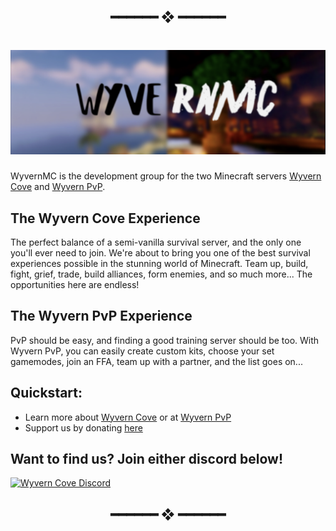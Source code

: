 <h2 align="center"> ━━━━━━  ❖  ━━━━━━ </h2>


<h1 align="center"> <img src="https://raw.githubusercontent.com/WyvernMC/.github/main/assets/header.png"> </h1>

WyvernMC is the development group for the two Minecraft servers [Wyvern Cove](https://www.wyverncove.com/) and [Wyvern PvP](https://www.pvpwyvern.com/). 


## The Wyvern Cove Experience

The perfect balance of a semi-vanilla survival server, and the only one you'll ever need to join. We're about to bring you one of the best survival experiences possible in the stunning world of Minecraft. Team up, build, fight, grief, trade, build alliances, form enemies, and so much more... The opportunities here are endless!

## The Wyvern PvP Experience

PvP should be easy, and finding a good training server should be too. With  Wyvern PvP, you can easily create custom kits, choose your set gamemodes, join an FFA, team up with a partner, and the list goes on...

## Quickstart:
- Learn more about [Wyvern Cove](https://www.wyverncove.com) or at [Wyvern PvP](https://www.pvpwyvern.com)
- Support us by donating [here](https://ko-fi.com/icewaffles)

## Want to find us? Join either discord below!

<a href="https://discord.gg/kDF6hPsEgr" align = "center">
         <img alt="Wyvern Cove Discord" src="https://discord.com/api/guilds/822574048949043250/widget.png?style=banner2">
</a>


<h2 align="center"> ━━━━━━  ❖  ━━━━━━ </h2>
